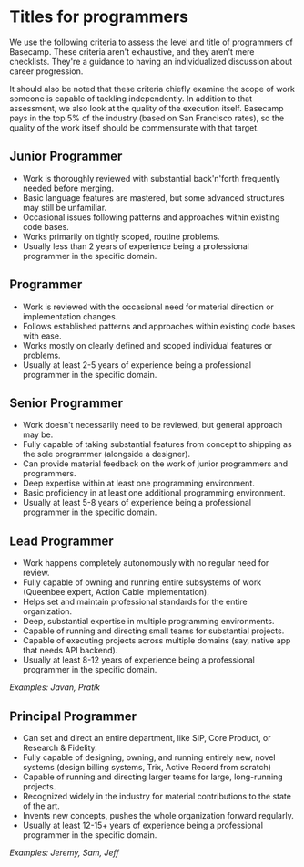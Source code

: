 # Titles for programmers

We use the following criteria to assess the level and title of programmers of Basecamp. These criteria aren't exhaustive, and they aren't mere checklists. They're a guidance to having an individualized discussion about career progression.

It should also be noted that these criteria chiefly examine the scope of work someone is capable of tackling independently. In addition to that assessment, we also look at the quality of the execution itself. Basecamp pays in the top 5% of the industry (based on San Francisco rates), so the quality of the work itself should be commensurate with that target.

## Junior Programmer

* Work is thoroughly reviewed with substantial back'n'forth frequently needed before merging.
* Basic language features are mastered, but some advanced structures may still be unfamiliar.
* Occasional issues following patterns and approaches within existing code bases.
* Works primarily on tightly scoped, routine problems.
* Usually less than 2 years of experience being a professional programmer in the specific domain.

## Programmer

* Work is reviewed with the occasional need for material direction or implementation changes.
* Follows established patterns and approaches within existing code bases with ease.
* Works mostly on clearly defined and scoped individual features or problems.
* Usually at least 2-5 years of experience being a professional programmer in the specific domain.

## Senior Programmer

* Work doesn't necessarily need to be reviewed, but general approach may be.
* Fully capable of taking substantial features from concept to shipping as the sole programmer (alongside a designer).
* Can provide material feedback on the work of junior programmers and programmers.
* Deep expertise within at least one programming environment.
* Basic proficiency in at least one additional programming environment.
* Usually at least 5-8 years of experience being a professional programmer in the specific domain.

## Lead Programmer

* Work happens completely autonomously with no regular need for review.
* Fully capable of owning and running entire subsystems of work (Queenbee expert, Action Cable implementation).
* Helps set and maintain professional standards for the entire organization.
* Deep, substantial expertise in multiple programming environments.
* Capable of running and directing small teams for substantial projects.
* Capable of executing projects across multiple domains (say, native app that needs API backend).
* Usually at least 8-12 years of experience being a professional programmer in the specific domain.

_Examples: Javan, Pratik_

## Principal Programmer

* Can set and direct an entire department, like SIP, Core Product, or Research & Fidelity.
* Fully capable of designing, owning, and running entirely new, novel systems (design billing systems, Trix, Active Record from scratch)
* Capable of running and directing larger teams for large, long-running projects.
* Recognized widely in the industry for material contributions to the state of the art.
* Invents new concepts, pushes the whole organization forward regularly.
* Usually at least 12-15+ years of experience being a professional programmer in the specific domain.

_Examples: Jeremy, Sam, Jeff_
